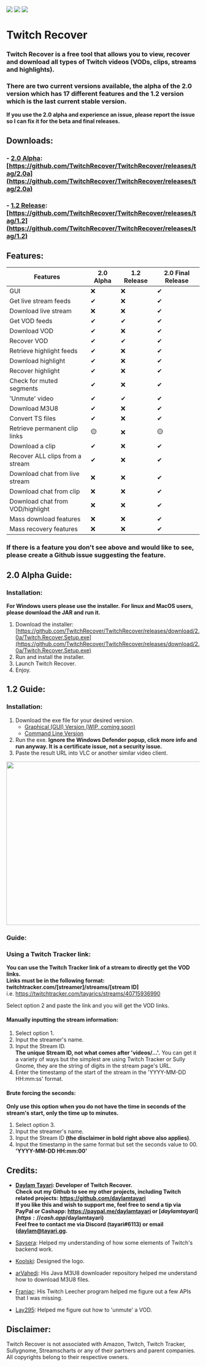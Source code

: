 <a href="https://paypal.me/daylamtayari"><img src="https://img.shields.io/badge//daylamtayari-%2300457C.svg?&style=for-the-badge&logo=PayPal&logoColor=white&labelColor=black"></a> 
<a href="https://cash.app/$daylamtayari"><img src="https://img.shields.io/badge//$daylamtayari-%2300C244.svg?&style=for-the-badge&logo=Cash-App&logoColor=white&labelColor=black"></a> 
<a href="https://www.blockchain.com/btc/address/15KcKrsqW6DQdyZPrgRXXmsKkyyZzHAQVX"><img src="https://img.shields.io/badge/15KcKrsqW6DQdyZPrgRXXmsKkyyZzHAQVX-%23F7931A.svg?&style=for-the-badge&logo=bitcoin&logoColor=white&labelColor=black"></a>

# Twitch Recover

### Twitch Recover is a free tool that allows you to view, recover and download all types of Twitch videos (VODs, clips, streams and highlights).
  
### There are two current versions available, the alpha of the 2.0 version which has 17 different features and the 1.2 version which is the last current stable version.  
**If you use the 2.0 alpha and experience an issue, please report the issue so I can fix it for the beta and final releases.**  

## Downloads:  
<break/>  
  
### - [2.0 Alpha](https://github.com/TwitchRecover/TwitchRecover/releases/download/2.0a/Twitch.Recover.Setup.exe): [https://github.com/TwitchRecover/TwitchRecover/releases/tag/2.0a](https://github.com/TwitchRecover/TwitchRecover/releases/tag/2.0a)  
### - [1.2 Release](https://github.com/TwitchRecover/TwitchRecover/releases/download/1.2/TwitchRecover-CLI-v1.2.exe): [https://github.com/TwitchRecover/TwitchRecover/releases/tag/1.2](https://github.com/TwitchRecover/TwitchRecover/releases/tag/1.2)  
  
## Features:
  
| Features  | 2.0 Alpha | 1.2 Release  | 2.0 Final Release |
| ------------- | ------------- | ------------- | ------------- |
| GUI  | ❌  | ❌  | ✔  |
| Get live stream feeds  | ✔  | ❌  | ✔  |
| Download live stream  | ❌  | ❌  | ✔  |
| Get VOD feeds  | ✔  | ✔  | ✔  |
| Download VOD  | ✔  | ❌  | ✔  |
| Recover VOD  | ✔  | ✔  | ✔  |
| Retrieve highlight feeds  | ✔  | ❌  | ✔  |
| Download highlight  | ✔  | ❌  | ✔  |
| Recover highlight  | ✔  | ❌  | ✔  |
| Check for muted segments  | ✔  | ❌  | ✔  |
| 'Unmute' video  | ✔  | ✔  | ✔  |
| Download M3U8  | ✔  | ❌  | ✔  |
| Convert TS files  | ✔  | ❌  | ✔  |
| Retrieve permanent clip links  | 🟡  | ❌  | 🟡  |
| Download a clip  | ✔  | ❌  | ✔  |
| Recover ALL clips from a stream  | ✔  | ❌  | ✔  |
| Download chat from live stream  | ❌  | ❌  | ✔  |
| Download chat from clip  | ❌  | ❌  | ✔  |
| Download chat from VOD/highlight  | ❌  | ❌  | ✔  |
| Mass download features  | ❌  | ❌  | ✔  |
| Mass recovery features  | ❌  | ❌  | ✔  |

### If there is a feature you don't see above and would like to see, please create a Github issue suggesting the feature.
<break/>  

## 2.0 Alpha Guide:  
  
### Installation:  
**For Windows users please use the installer.**
**For linux and MacOS users, please download the JAR and run it.**
  
1. Download the installer: [https://github.com/TwitchRecover/TwitchRecover/releases/download/2.0a/Twitch.Recover.Setup.exe](https://github.com/TwitchRecover/TwitchRecover/releases/download/2.0a/Twitch.Recover.Setup.exe)
2. Run and install the installer.
3. Launch Twitch Recover.
4. Enjoy.

## 1.2 Guide:
  
### Installation:
1. Download the exe file for your desired version.
    - [Graphical (GUI) Version (WIP, coming soon)]()
    - [Command Line Version](https://github.com/TwitchRecover/TwitchRecover/releases/download/1.2/TwitchRecover-CLI-v1.2.exe)
2. Run the exe. **Ignore the Windows Defender popup, click more info and run anyway. It is a certificate issue, not a security issue.**
3. Paste the result URL into VLC or another similar video client.  
<img src="https://i.gyazo.com/8de89763015852c0ab70aabc6447ec04.gif" width="646.5" height="426"/>

### Guide:
### Using a Twitch Tracker link:
**You can use the Twitch Tracker link of a stream to directly get the VOD links.**  
**Links must be in the following format: twitchtracker.com/[streamer]/streams/[stream ID]**  
i.e. https://twitchtracker.com/tayarics/streams/40715936990  

Select option 2 and paste the link and you will get the VOD links.

#### Manually inputting the stream information:
1. Select option 1.
2. Input the streamer's name.
3. Input the Stream ID.  
    **The unique Stream ID, not what comes after 'videos/...'.** You can get it a variety of ways but the simplest are using Twitch Tracker or Sully Gnome, they are the string of digits in the stream page's URL.
4. Enter the timestamp of the start of the stream in the 'YYYY-MM-DD HH:mm:ss' format.

#### Brute forcing the seconds:
**Only use this option when you do not have the time in seconds of the stream's start, only the time up to minutes.**
1. Select option 3.
2. Input the streamer's name.
3. Input the Stream ID **(the disclaimer in bold right above also applies)**.
4. Input the timestamp in the same format but set the seconds value to 00.
    **'YYYY-MM-DD HH:mm:00'**

## Credits:
- **[Daylam Tayari](https://github.com/daylamtayari): Developer of Twitch Recover.**  
**Check out my Github to see my other projects, including Twitch related projects:**   **https://github.com/daylamtayari**  
**If you like this and wish to support me, feel free to send a tip via PayPal or Cashapp:  https://paypal.me/daylamtayari or [$daylamtayari](https://cash.app/$daylamtayari)**  
**Feel free to contact me via Discord (tayari#6113) or email ([daylam@tayari.gg](mailto:daylam@tayari.gg).**
  
- [Saysera](https://twitter.com/Saysera69): Helped my understanding of how some elements of Twitch's backend work.
- [Koolski](https://twitter.com/Koolski_): Designed the logo.
- [arVahedi](https://github.com/arVahedi): His Java M3U8 downloader repository helped me understand how to download M3U8 files.
- [Franiac](https://github.com/Franiac): His Twitch Leecher program helped me figure out a few APIs that I was missing.
- [Lay295](https://github.com/lay295): Helped me figure out how to 'unmute' a VOD.

## Disclaimer:

Twitch Recover is not associated with Amazon, Twitch, Twitch Tracker, Sullygnome, Streamscharts or any of their partners and parent companies.
All copyrights belong to their respective owners.
